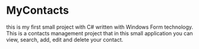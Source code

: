 # MyContacts
this is my first small project with C# written with Windows Form technology.
This is a contacts management project that in this small application you can view, search, add, edit and delete your contact.
